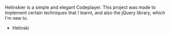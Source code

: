 Helinskier is a simple and elegant Codeplayer.
This project was made to implement certain techniques that I learnt, and also
the jQuery library, which I'm new to.

- Helinski
